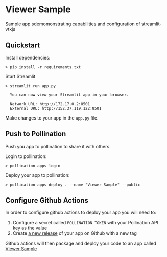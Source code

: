 # Viewer Sample

Sample app sdemomonstrating capabilities and configuration of streamlit-vtkjs

## Quickstart

Install dependencies:

```
> pip install -r requirements.txt
```

Start Streamlit

```
> streamlit run app.py

  You can now view your Streamlit app in your browser.

  Network URL: http://172.17.0.2:8501
  External URL: http://152.37.119.122:8501

```

Make changes to your app in the `app.py` file.

## Push to Pollination
Push you app to pollination to share it with others.

Login to pollination:

```
> pollination-apps login
```

Deploy your app to pollination:

```
> pollination-apps deploy . --name "Viewer Sample" --public
```


## Configure Github Actions

In order to configure github actions to deploy your app you will need to:

1. Configure a secret called `POLLINATION_TOKEN` with your Pollination API key as the value
2. Create [a new release](https://docs.github.com/en/repositories/releasing-projects-on-github/managing-releases-in-a-repository) of your app on Github with a new tag

Github actions will then package and deploy your code to an app called [Viewer Sample](https://app.pollination.cloud/nicolas/applications/viewer-sample)


